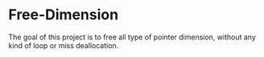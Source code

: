 # Free-Dimension
The goal of this project is to free all type of pointer dimension, without any kind of loop or miss deallocation.
